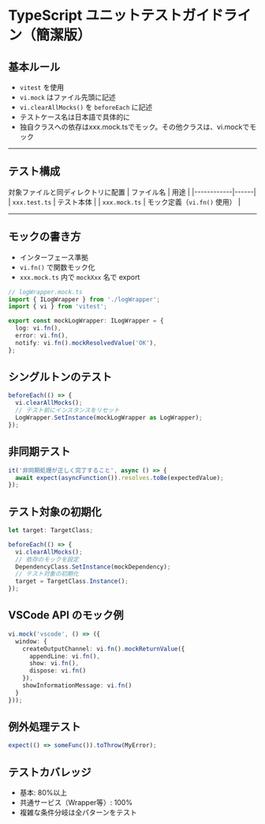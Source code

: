 # TypeScript ユニットテストガイドライン（簡潔版）

## 基本ルール

- `vitest` を使用
- `vi.mock` はファイル先頭に記述
- `vi.clearAllMocks()` を `beforeEach` に記述
- テストケース名は日本語で具体的に
- 独自クラスへの依存はxxx.mock.tsでモック。その他クラスは、vi.mockでモック

---

## テスト構成
対象ファイルと同ディレクトリに配置
| ファイル名 | 用途 |
|------------|------|
| `xxx.test.ts` | テスト本体 |
| `xxx.mock.ts` | モック定義（`vi.fn()` 使用） |

---

## モックの書き方

- インターフェース準拠
- `vi.fn()` で関数モック化
- `xxx.mock.ts` 内で `mockXxx` 名で export

```ts
// logWrapper.mock.ts
import { ILogWrapper } from './logWrapper';
import { vi } from 'vitest';

export const mockLogWrapper: ILogWrapper = {
  log: vi.fn(),
  error: vi.fn(),
  notify: vi.fn().mockResolvedValue('OK'),
};
```

## シングルトンのテスト

```ts
beforeEach(() => {
  vi.clearAllMocks();
  // テスト前にインスタンスをリセット
  LogWrapper.SetInstance(mockLogWrapper as LogWrapper);
});
```

## 非同期テスト

```ts
it('非同期処理が正しく完了すること', async () => {
  await expect(asyncFunction()).resolves.toBe(expectedValue);
});
```

## テスト対象の初期化

```ts
let target: TargetClass;

beforeEach(() => {
  vi.clearAllMocks();
  // 依存のモックを設定
  DependencyClass.SetInstance(mockDependency);
  // テスト対象の初期化
  target = TargetClass.Instance();
});
```

## VSCode API のモック例

```ts
vi.mock('vscode', () => ({
  window: {
    createOutputChannel: vi.fn().mockReturnValue({
      appendLine: vi.fn(),
      show: vi.fn(),
      dispose: vi.fn()
    }),
    showInformationMessage: vi.fn()
  }
}));
```

## 例外処理テスト

```ts
expect(() => someFunc()).toThrow(MyError);
```

## テストカバレッジ

- 基本: 80%以上
- 共通サービス（Wrapper等）: 100%
- 複雑な条件分岐は全パターンをテスト